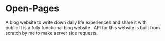 # Open-Pages
A blog website to write down daily life experiences and share it with public.It is a fully  functional blog website . API for this website is built from scratch by me to make server  side requests.

